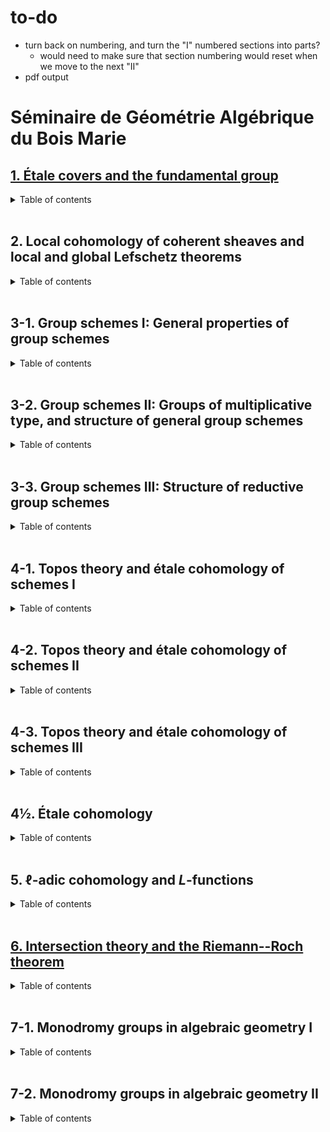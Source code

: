 # to-do

- turn back on numbering, and turn the "I" numbered sections into parts?
  + would need to make sure that section numbering would reset when we move to the next "II"
- pdf output


# Séminaire de Géométrie Algébrique du Bois Marie

## [1. Étale covers and the fundamental group](SGA-1/index.html)

<details>
  <summary markdown="span">Table of contents
  </summary>

  - [ ] Introduction _(@thosgood)_

  ### [I. Étale morphisms](SGA-1/I.html) _(@thosgood)_

  1. [x] [Basics of differential calculus](SGA-1/I.html#I.1)
  2. [x] [Quasi-finite morphisms](SGA-1/I.html#I.2)
  3. [x] [Unramified morphisms](SGA-1/I.html#I.3)
  4. [x] [Étale morphisms. Étale coverings](SGA-1/I.html#I.4)
  5. [x] [Fundamental property of étale morphisms](SGA-1/I.html#I.5)
  6. [x] [Application to étale extensions of complete local rings](SGA-1/I.html#I.6)
  7. [x] [Local construction of unramified and étale morphisms](SGA-1/I.html#I.7)
  8. [x] [Infinitesimal lifting of étale schemes. Applications to formal schemes](SGA-1/I.html#I.8)
  9. [x] [Invariance properties](SGA-1/I.html#I.9)
  10. [x] [Étale coverings of a normal scheme](SGA-1/I.html#I.10)
  11. [x] [Various addenda](SGA-1/I.html#I.11)

  ### [II. Smooth morphisms: generalities, differential properties](SGA-1/II.html) _(@thosgood)_

  1. [ ] [Generalities](SGA-1/II.html#II.1) _(2)_
  2. [ ] Some smoothness criteria for morphisms _(3)_
  3. [ ] Invariance properties _(1)_
  4. [ ] Differential properties of smooth morphisms _(17)_
  5. [ ] The case of a base field _(6)_

  ### III. Smooth morphisms: extension properties

  1. [ ] Formally smooth homomorphisms _(4)_
  2. [ ] Characteristic lifting property of formally smooth homomorphisms _(5)_
  3. [ ] Local infinitesimal extension of morphisms in a smooth $S$-scheme _(2)_
  4. [ ] Local infinitesimal extension of smooth $S$-schemes _(1)_
  5. [ ] Global infinitesimal extension of morphisms _(7)_
  6. [ ] Global infinitesimal extension of smooth $S$-schemes _(5)_
  7. [ ] Application to the construction of smooth formal schemes and of smooth ordinary schemes over a complete local ring $A$ _(5)_

  ### IV. Flat morphisms

  1. [ ] Syllogisms on flat modules _(3)_
  2. [ ] Faithfully flat modules _(3)_
  3. [ ] Relations to completion _(1)_
  4. [ ] Relations to free modules _(2)_
  5. [ ] Local flatness criteria _(5)_
  6. [ ] Flat morphisms and open sets _(5)_

  ### V. The fundamental group: generalities

  0. [ ] Introduction _(1)_
  1. [ ] Preschemes with finite operator groups. Quotient preschemes _(5)_
  2. [ ] Decomposition groups and inertia groups. Étale case _(6)_
  3. [ ] Automorphisms and morphisms of étale coverings _(2)_
  4. [ ] Axiomatic conditions for a Galois theory _(9)_
  5. [ ] Galois categories _(7)_
  6. [ ] Exact functors from one Galois category to another _(6)_
  7. [ ] Case of preschemes _(3)_
  8. [ ] Case of a normal base prescheme _(1)_
  9. [ ] Case of non-connected preschemes: multi-Galois categories _(1)_

  ### VI. Fibred categories and descent

  0. [ ] Introduction _(1)_
  1. [ ] Universes, categories, equivalence of categories _(2)_
  2. [ ] Categories over one another _(4)_
  3. [ ] Base change for categories over $\mathscr{E}$ _(6)_
  4. [ ] Fibred categories. Equivalence of $\mathscr{E}$-categories _(3)_
  5. [ ] Cartesian morphisms, inverse images, cartesian functors _(3)_
  6. [ ] Fibred categories and pre-fibred categories _(6)_
  7. [ ] Cloven categories over $\mathscr{E}$ _(5)_
  8. [ ] Cloven category defined by a pseudofunctor $\mathscr{E}^\circ\to\mathsf{Cat}$ _(4)_
  9. [ ] Example: cloven category defined by a functor $\mathscr{E}^\circ\to\mathsf{Cat}$. Categories split over $\mathscr{E}$ _(2)_
  10. [ ] Co-fibred categories, bi-fibred categories _(1)_
  11. [ ] Various examples _(7)_
  12. [ ] Functors on a cloven category _(5)_
  13. [ ] Bibliography _(1)_

  ### ~~VII. (Does not exist)~~

  ### VIII. Faithfully flat descent

  1. [ ] Descent for quasi-coherent modules _(7)_
  2. [ ] Descent for affine preschemes over one another _(1)_
  3. [ ] Descent of set-theoretic properties and finiteness properties of morphisms _(2)_
  4. [ ] Descent of topological properties _(5)_
  5. [ ] Descent of morphisms of preschemes _(6)_
  6. [ ] Applications to finite and quasi-finite morphisms _(3)_
  7. [ ] Effectiveness criteria for a descent data _(8)_
  8. [ ] Bibliography _(1)_

  ### IX. Descent of étale morphisms. Applications to the fundamental group

  1. [ ] Reminders on étale morphisms _(3)_
  2. [ ] Submersive and universally submersive morphisms _(2)_
  3. [ ] Descent of étale morphisms of preschemes _(2)_
  4. [ ] Descent of étale preschemes: effectiveness criteria _(7)_
  5. [ ] Translation in terms of the fundamental group _(11)_
  6. [ ] A fundamental exact sequence. Descent by morphisms with relatively connected fibres _(7)_
  7. [ ] Bibliography _(1)_

  ### X. Specialisation theory of the fundamental group

  1. [ ] Exact sequence of homotopy for a proper and separable morphism _(7)_
  2. [ ] Application to the existence theorem of sheaves: semi-continuity theorem for fundamental groups of fibres of a proper and separable morphism _(7)_
  3. [ ] Application to the purity theorem: continuity theorem for fundamental groups of fibres of a proper and simple morphism _(9)_
  4. [ ] Bibliography _(1)_

  ### XI. Examples and addenda

  1. [ ] Projective spaces, unirational varieties _(1)_
  2. [ ] Abelian varieties _(4)_
  3. [ ] Projecting cones. Zariski's example _(2)_
  4. [ ] Exact sequence of cohomology _(7)_
  5. [ ] Particular cases of principal bundles _(3)_
  6. [ ] Applications to principal coverings: Kummer and Artinschreier theories _(8)_
  7. [ ] Bibliography _(1)_

  ### XII. Algebraic geometry and analytic geometry

  1. [ ] Analytic space associated to a scheme _(4)_
  2. [ ] Comparison of properties of a scheme and the associated analytic space _(4)_
  3. [ ] Comparison of properties of morphisms _(6)_
  4. [ ] Cohomological comparison theorems and existence theorems _(6)_
  5. [ ] Comparison theorems for étale coverings _(11)_
  6. [ ] Bibliography _(1)_

  ### XIII. Cohomological properties of sheaves of sets and of sheaves of non-commutative groups

  0. [ ] Reminders on the theory of stacks _(1)_
  1. [ ] Cohomological properness _(3)_
  2. [ ] Particular case of cohomological properness: relative normal crossing divisors _(26)_
  3. [ ] Cohomological properness and generic local acyclicity _(19)_
  4. [ ] Exact sequences of homotopy _(15)_
  5. [ ] Appendix I: Variations on Abhyankar's lemma _(8)_
  6. [ ] Appendix II: Finiteness theorem for direct images of stacks _(4)_
  7. [ ] Bibliography _(1)_

</details>
<br>


## 2. Local cohomology of coherent sheaves and local and global Lefschetz theorems

<details>
  <summary markdown="span">Table of contents
  </summary>

  ### Introduction

  - [ ] Introduction _(5)_

  ### I. Global and local cohomological invariants with respect to a closed subspace

  1. [ ] The functors $\Gamma_Z$ and $\underline{\Gamma}_Z$ _(7)_
  2. [ ] The functors $H_Z^\bullet(X,F)$ and $\underline{H}_Z^\bullet(X,F)$ _(6)_

  ### II. Applications to quasi-coherent sheaves on preschemes

  - [ ] Applications to quasi-coherent sheaves on preschemes _(8)_

  ### III. Cohomological invariants and depth

  1. [ ] Reminders _(1)_
  2. [ ] Depth _(6)_
  3. [ ] Depth and topological properties _(9)_

  ### IV. Dualising modules and dualising functors

  1. [ ] Generalities on functors of modules _(4)_
  2. [ ] Characterisation of exact functors _(1)_
  3. [ ] Study of the case where $T$ is left exact and $T(M)$ is of finite type for all $M$ _(3)_
  4. [ ] Dualising module. Dualising functor _(5)_
  5. [ ] Consequences of the theory of dualising modules _(5)_

  ### V. Local duality and structure of the $H^i(M)$

  1. [ ] Complexes of homomorphisms _(3)_
  2. [ ] The local duality theorem for a local regular ring _(1)_
  3. [ ] Application to the structure of the $H^i(M)$ _(7)_

  ### VI. The functors $\operatorname{Ext}(X;F,G)$ and $\underline{\operatorname{Ext}}(F,G)$

  1. [ ] Generalities _(3)_
  2. [ ] Application to quasi-coherent sheaves on preschemes _(2)_

  ### VII. Nullity criteria. Coherence conditions for the sheaves $\underline{\operatorname{Ext}}(F,G)$

  1. [ ] Study of $i<n$ _(5)_
  2. [ ] Study of $i>n$ _(2)_

  ### VIII. Finiteness theorem

  1. [ ] Bi-duality spectral sequence _(5)_
  2. [ ] Finiteness theorem _(7)_
  3. [ ] Applications _(3)_

  ### IX. Algebraic geometry and formal geometry

  1. [ ] Comparison theorem _(8)_
  2. [ ] Existence theorem _(4)_

  ### X. Applications to the fundamental group

  1. [ ] Comparison of $\mathsf{Et}(\widehat{X})$ with $\mathsf{Et}(Y)$ _(1)_
  2. [ ] Comparison of $\mathsf{Et}(Y)$ with $\mathsf{Et}(U)$, for varying $U$ _(5)_
  3. [ ] Comparison of $\pi_1(X)$ with $\pi_1(U)$ _(7)_

  ### XI. Applications to the Picard group

  1. [ ] Comparison of $\operatorname{Pic}(\widehat{X})$ with $\operatorname{Pic}(Y)$ _(1)_
  2. [ ] Comparison of $\operatorname{Pic}(Y)$ with $\operatorname{Pic}(U)$, for varying $U$ _(5)_
  3. [ ] Comparison of $\mathsf{P}(X)$ with $\mathsf{P}(U)$ _(7)_

  ### XII. Applications to projective algebraic schemes

  1. [ ] Projective duality theorem and finiteness theorem _(7)_
  2. [ ] Lefschetz theory for a projective morphism: Grauert's comparison theorem _(4)_
  3. [ ] Lefschetz theory for a projective morphism: existence theorem _(7)_
  4. [ ] Formal completion and normal flatness _(10)_
  5. [ ] Universal finiteness conditions for a non-proper morphism _(8)_

  ### XIII. Problems and conjectures

  1. [ ] Links between local and global results. Affine problems relating to duality _(4)_
  2. [ ] Problems relating to $\pi_0$: local Bertini theorems _(5)_
  3. [ ] Problems relating to $\pi_1$ _(2)_
  4. [ ] Problems relating to higher $\pi_i$: local and global Lefschetz theorems for complex analytic spaces _(6)_
  5. [ ] Problems relating to local Picard groups _(5)_
  6. [ ] Comments _(7)_

  ### XIV. Depth and Lefschetz theorems in étale cohomology

  1. [ ] Cohomological and homotopic depth _(30)_
  2. [ ] Technical lemmas _(7)_
  3. [ ] Converse of the affine Lefschetz theorem _(12)_
  4. [ ] Main theorem and variations _(21)_
  5. [ ] Geometric depth _(6)_
  6. [ ] Open questions _(5)_

</details>
<br>


## 3-1. Group schemes I: General properties of group schemes

<details>
  <summary markdown="span">Table of contents
  </summary>

  ### I. Algebraic structures. Group cohomology

  1. [ ] Generalities _(12)_
  2. [ ] Algebraic structures _(7)_
  3. [ ] Category of $\mathcal{O}$-modules, category of $G$-$\mathcal{O}$-modules _(2)_
  4. [ ] Algebraic structures in the category of preschemes _(15)_
  5. [ ] Group cohomology _(6)_

  ### II. Tangent bundles. Lie algebras

  1. [ ] $\underline{\operatorname{Hom}}_{Z/S}(X,Y)$ functors _(2)_
  2. [ ] The preschemes $I_S(M)$ _(3)_
  3. [ ] The tangent bundle, the (E) condition _(11)_
  4. [ ] Tangent space of a group. Lie algebras _(15)_
  5. [ ] Calculation of some Lie algebras _(6)_
  6. [ ] Various remarks _(3)_

  ### III. Infinitesimal extensions

  0. [ ] Reminders from SGA 1 III. Various remarks _(15)_
  1. [ ] Extensions and cohomology _(12)_
  2. [ ] Infinitesimal extensions of a morphism of group preschemes _(9)_
  3. [ ] Infinitesimal extensions of a group prescheme _(6)_
  4. [ ] Infinitesimal extensions of closed subgroups _(32)_

  ### IV. Topologies and sheaves

  1. [ ] Universal effective epimorphisms  _(6)_
  2. [ ] Descent morphisms _(5)_
  3. [ ] Universal effective equivalence relations _(14)_
  4. [ ] Topologies and sheaves _(43)_
  5. [ ] Passage to the quotient and algebraic structures _(10)_
  6. [ ] Topologies in the category of schemes _(12)_

  ### V. Construction of quotient preschemes

  1. [ ] $\mathcal{C}$-groupoids _(4)_
  2. [ ] Examples of $\mathcal{C}$-groupoids _(2)_
  3. [ ] Some syllogisms for $\mathcal{C}$-groupoids _(5)_
  4. [ ] Passage to the quotient by a finite and flat equivalence prerelation _(5)_
  5. [ ] Passage to the quotient by a finite and flat equivalence relation _(4)_
  6. [ ] Passage to the quotient when there exists a quasi-section _(5)_
  7. [ ] Passage to the quotient by a proper and flat equivalence prerelation _(5)_
  8. [ ] Passage to the quotient by a flat and non-necessarily proper equivalence prerelation _(3)_
  9. [ ] Elimination of Noetherian hypotheses _(3)_

  ### VIa. Generalities on algebraic groups

  0. [ ] Preliminary remarks _(4)_
  1. [ ] Local properties of an $A$-group of locally finite type _(4)_
  2. [ ] Connected components of an $A$-group of locally finite type _(5)_
  3. [ ] Construction of quotient groups: case of groups of finite type _(6)_
  4. [ ] Construction of quotient groups: general case _(6)_
  5. [ ] Addenda _(5)_

  ### VIb. Generalities on group preschemes

  1. [ ] Morphisms of groups of locally finite type over a field _(9)_
  2. [ ] "Open properties" of groups and morphisms of groups of locally finite presentation _(12)_
  3. [ ] Identity component of a group of locally finite presentation _(7)_
  4. [ ] Dimension of fibres of groups of locally finite presentation _(4)_
  5. [ ] Separation of groups and homogeneous spaces _(6)_
  6. [ ] Sub-functors and group sub-preschemes _(5)_
  7. [ ] Generated subgroups; commutator group _(12)_
  8. [ ] Solvable and nilpotent group preschemes _(5)_
  9. [ ] Quotient sheaves _(6)_
  10. [ ] Passage to the projective limit for group preschemes and operator group preschemes _(11)_
  11. [ ] Affine group preschemes _(16)_

  ### VIIa. Infinitesimal study of group schemes: differential operators and Lie $p$-algebras

  1. [ ] Differential operators _(5)_
  2. [ ] Invariant differential operators on group preschemes _(7)_
  3. [ ] Coalgebras and Cartier duality _(10)_
  4. [ ] "Frobeniuseries" _(11)_
  5. [ ] Lie $p$-algebras _(9)_
  6. [ ] Lie $p$-algebras of a group $S$-prescheme _(7)_
  7. [ ] Radicial groups of height $1$ _(8)_
  8. [ ] Case of a base field _(6)_

  ### VIIb. Infinitesimal study of group schemes: formal groups

  0. [ ] Reminders on pseudocompact rings and modules _(15)_
  1. [ ] Formal varieties over a pseudocompact ring _(20)_
  2. [ ] Generalities on formal groups _(19)_
  3. [ ] Phenomena particular to characteristic $0$ _(10)_
  4. [ ] Phenomena particular to characteristic $p>0$ _(10)_
  5. [ ] Homogeneous spaces of infinitesimal formal groups over a field _(13)_

</details>
<br>


## 3-2. Group schemes II: Groups of multiplicative type, and structure of general group schemes

<details>
  <summary markdown="span">Table of contents
  </summary>

  ### VIII. Diagonalisable groups

  1. [ ] Biduality _(5)_
  2. [ ] Scheme-theoretic properties of diagonalisable groups _(1)_
  3. [ ] Exactness properties of the functor $D_S$ _(4)_
  4. [ ] Torsors under a diagonalisable group _(4)_
  5. [ ] Quotient of an affine scheme by a diagonalisable group acting freely _(5)_
  6. [ ] Essentially free morphisms, and representability of certain functors of the form $\prod_{Y/S}Z/Y$ _(5)_
  7. [ ] Appendix: Monomorphisms of group preschemes _(25)_

  ### IX. Groups of multiplicative type: homomorphisms to a group scheme

  1. [ ] Definitions _(3)_
  2. [ ] Extension of certain properties of diagonalisable groups to groups of multiplicative type _(6)_
  3. [ ] Infinitesimal properties: lifting and conjugation theorem _(4)_
  4. [ ] Density theorem _(8)_
  5. [ ] Central homomorphisms of groups of multiplicative type _(5)_
  6. [ ] Monomorphisms of groups of multiplicative type and canonical factorisation of a homomorphism of such a group _(5)_
  7. [ ] Algebraicity of formal homomorphisms to an affine group _(6)_
  8. [ ] Subgroups, quotient groups, and extensions of groups of multiplicative type over a field _(3)_

  ### X. Characterisation and classification of group of multiplicative types

  1. [ ] Classification of isotrivial groups: case of a base field _(4)_
  2. [ ] Infinitesimal variations of structure _(5)_
  3. [ ] Infinitesimal finite variations of structure: case of a complete base ring _(6)_
  4. [ ] Case of an arbitrary base. Quasi-isotriviality theorem _(6)_
  5. [ ] Scheme of homomorphisms from one multiplicative type group to another. Twisted constant groups and groups of multiplicative type _(8)_
  6. [ ] Infinite principal Galois coverings and the enlarged fundamental group _(6)_
  7. [ ] Classification of twisted constant preschemes and finite groups of multiplicative type in terms of the enlarged fundamental group _(4)_
  8. [ ] Appendix: Elimination of certain affine hypotheses _(11)_

  ### XI. Representability criteria. Applications to multiplicative subgroups of affine group schemes

  0. [ ] Introduction _(1)_
  1. [ ] Reminders on smooth, étale, and unramified morphisms _(9)_
  2. [ ] Examples of formally smooth functors extracted from the theory of groups of multiplicative type _(4)_
  3. [ ] Auxiliary results on representability _(16)_
  4. [ ] Scheme of subgroups of multiplicative type of an affine smooth group _(7)_
  5. [ ] First corollaries of the representability theorem _(7)_
  6. [ ] On a rigidity property for homomorphisms of certain group schemes, and the representability of certain transporters _(9)_

  ### XII. Maximal toruses, Weyl group, Cartan subgroup, reductive centre of smooth and affine group schemes

  1. [ ] Maximal toruses _(1)_
  2. [ ] The Weyl group _(10)_
  3. [ ] Cartan subgroups _(5)_
  4. [ ] The reductive centre _(2)_
  5. [ ] Application to the scheme of subgroups of multiplicative type _(12)_
  6. [ ] Maximal toruses and Cartan subgroups of not-necessarily affine algebraic groups (over an algebraically closed base field) _(6)_
  7. [ ] Application to non-necessarily affine smooth group preschemes _(23)_
  8. [ ] Semi-simple elements, union and intersection of maximal toruses in non-necessarily affine group schemes _(2)_

  ### XIII. Regular elements of algebraic groups and of Lie algebras

  1. [ ] An auxiliary lemma on varieties with operators _(4)_
  2. [ ] Density theorem and the theory of regular points of $G$ _(16)_
  3. [ ] Case of a prescheme over an arbitrary base _(7)_
  4. [ ] Lie algebras over a field: rank, regular elements, Cartan sub-algebras _(7)_
  5. [ ] Case of the Lie algebra of a smooth algebraic group: density theorem _(8)_
  6. [ ] Cartan sub-algebras and subgroups of type (C), with respect to a smooth algebraic group _(5)_

  ### XIV. Regular elements (continued). Applications to algebraic groups

  1. [ ] Construction of Cartan subgroups and maximal toruses for a smooth algebraic group _(3)_
  2. [ ] Lie algebras on an arbitrary prescheme: regular sections and Cartan sub-algebras _(13)_
  3. [ ] Subgroups of type (C) of group preschemes over an arbitrary prescheme _(11)_
  4. [ ] Digression on Borel subgroups _(7)_
  5. [ ] Relations between Cartan subgroups and Cartan sub-algebras _(4)_
  6. [ ] Applications to the structure of algebraic groups _(8)_
  7. [ ] Appendix: Existence of regular elements over finite fields _(7)_

  ### XV. Addenda on sub-toruses of group preschemes. Application to smooth groups

  0. [ ] Introduction _(1)_
  1. [ ] Lifting finite subgroups _(7)_
  2. [ ] Infinitesimal lifting of sub-toruses _(17)_
  3. [ ] Characterisation of a sub-torus by its underlying set _(24)_
  4. [ ] Characterisation of a sub-torus $T$ by the subgroups $_{n}T$ _(11)_
  5. [ ] Representability of the functor: smooth subgroups identical to their connected normaliser _(13)_
  6. [ ] Functor of Cartan subgroups and functor of parabolic subgroups _(13)_
  7. [ ] Cartan subgroups of a smooth group _(14)_
  8. [ ] Representability criteria of the functor of sub-toruses of a smooth group _(25)_

  ### XVI. Groups of unipotent rank zero

  1. [ ] An immersion criterion _(19)_
  2. [ ] Representability theorem for quotients _(7)_
  3. [ ] Groups with flat centre _(10)_
  4. [ ] Groups with affine fibres, of unitpotent rank zero _(4)_
  5. [ ] Application to reductive and semi-simple groups _(3)_
  6. [ ] Applications: extension of certain rigidity properties of toruses of groups of unipotent rank zero _(5)_

  ### XVII. Unipotent algebraic groups. Extensions between unipotent groups and group of multiplicative types

  0. [ ] Some notation _(2)_
  1. [ ] Definition of unipotent algebraic groups _(4)_
  2. [ ] First properties of unipotent groups _(9)_
  3. [ ] Unipotent groups acting on a vector space _(10)_
  4. [ ] Characterisation of unipotent groups _(16)_
  5. [ ] Extension of a group of multiplicative type by a unipotent group _(29)_
  6. [ ] Extension of a unipotent group by a group of multiplicative type _(9)_
  7. [ ] Nilpotent affine algebraic groups _(7)_
  8. [ ] Appendix I: Hochschild cohomology and extensions of algebraic groups _(5)_
  9. [ ] Appendix II: Reminders and addenda on radicial groups _(4)_
  10. [ ] Appendix III: Remarks and addenda for chapters XV, XVI, and XVII _(5)_

  ### XVIII. Weil's theorem on the construction of a group from a rational law

  0. [ ] Introduction _(1)_
  1. [ ] "Reminders" on rational maps _(2)_
  2. [ ] Local determination of a morphism of groups _(4)_
  3. [ ] Construction of a group from a rational law _(15)_

</details>
<br>


## 3-3. Group schemes III: Structure of reductive group schemes

<details>
  <summary markdown="span">Table of contents
  </summary>

  ### XIX. Reductive groups: generalities

  1. [ ] Reminders on groups over an algebraically closed field _(9)_
  2. [ ] Reductive group schemes: definitions and first properties _(5)_
  3. [ ] Roots and root systems of reductive group schemes _(4)_
  4. [ ] Roots and vector group schemes _(6)_
  5. [ ] An instructive example
  6. [ ] Local existence of maximal toruses. The Weyl group _(4)_

  ### XX. Reductive groups of semi-simple rank 1

  1. [ ] Elementary systems. The groups $P_r$ and $P_{-r}$ _(12)_
  2. [ ] Structure of elementary systems _(13)_
  3. [ ] The Weyl group _(11)_
  4. [ ] The isomorphism theorem _(2)_
  5. [ ] Examples of elementary systems, applications _(7)_
  6. [ ] Generators and relations for an elementary system _(5)_

  ### XXI. Radicial data

  1. [ ] Generalities _(7)_
  2. [ ] Relations between two roots _(5)_
  3. [ ] Simple roots, positive roots _(20)_
  4. [ ] Reduced raditical data of semi-simple rank $2$ _(4)_
  5. [ ] The Weyl group: generators and relations _(6)_
  6. [ ] Morphisms of radicial data _(17)_
  7. [ ] Structure _(12)_

  ### XXII. Reductive groups: split groups, subgroups, quotient groups

  1. [ ] Roots and coroots. Split groups and radicial data _(9)_
  2. [ ] Existence of split groups. Type of a reductive group _(3)_
  3. [ ] The Weyl group _(3)_
  4. [ ] Homomorphisms of split groups _(16)_
  5. [ ] Subgroups of type (R) _(64)_
  6. [ ] The derived group _(12)_

  ### XXIII. Reductive groups: uniticity of pinned groups

  1. [ ] Pinnings _(8)_
  2. [ ] Generators and relations for a pinned group _(14)_
  3. [ ] Groups of semi-simple rank $2$ _(20)_
  4. [ ] Uniqueness of pinned groups: fundamental theorem _(8)_
  5. [ ] Corollaries of the fundamental theorem _(5)_
  6. [ ] Chevalley systems _(5)_

  ### XXIV. Automorphisms of reductive groups

  ### XXV. Existence theorem

  ### XXVI Parabolic subgroups of reductive groups

</details>
<br>


## 4-1. Topos theory and étale cohomology of schemes I

<details>
  <summary markdown="span">Table of contents
  </summary>

  ### I. Presheaves

  ### II. Topologies and sheaves

  ### III. Functoriality of categories of sheaves

  ### IV. Toposes

</details>
<br>


## 4-2. Topos theory and étale cohomology of schemes II

<details>
  <summary markdown="span">Table of contents
  </summary>

  ### V. Cohomology in toposes

  ### Vb. Techniques for cohomological descent

  ### VI. Finiteness conditions. Fibred toposes and sites. Applications to questions of passing to the limit

  ### VII. Étale site and topos of a scheme

  ### VIII. Fibred functors, supports, cohomological study of finite morphisms

</details>
<br>


## 4-3. Topos theory and étale cohomology of schemes III

<details>
  <summary markdown="span">Table of contents
  </summary>

  ### IX. Constructible sheaves. Cohomology of an algebraic curve

  ### X. Cohomological dimension: first results

  ### XI. Comparison with classical cohomology: the case of a smooth prescheme

  ### XII. Base change theorem for a proper morphism

  ### XIII. Base change theorem for a proper morphism: end of proof

  ### XIV. Finiteness theorem for a proper morphism; cohomological dimension of affine algebraic schemes

  ### XV. Acyclic morphisms

  ### XVI. Base change theorem for a smooth morphism, and applications

  ### XVII. Cohomology with proper support

  ### XVIII. The global duality formula

  ### XIX. Cohomology of excellent preschemes of equal characteristic

</details>
<br>


## 4½. Étale cohomology

<details>
  <summary markdown="span">Table of contents
  </summary>

  ### 0. An Ariadne's thread for SGA 4, SGA 4½, and SGA 5

  ### 1. Étale cohomology: starting points

  ### 2. Relation to the trace formula

  ### 3. $L$-functions modulo $\ell^n$ and modulo $p$

  ### 4. Cohomology class associated to a cycle

  ### 5. Duality

  ### 6. Applications of the trace formula to trigonometric sums

  ### 7. Finiteness theorems in $\ell$-adic cohomology

  ### 8. Derived categories

</details>
<br>


## 5. $\ell$-adic cohomology and $L$-functions

<details>
  <summary markdown="span">Table of contents
  </summary>

  ### I. Dualising complexes

  ### ~~II. (Does not exist)~~

  ### III. The Lefschetz formula

  ### IIIb. Calculations of local terms

  ### ~~IV. (Does not exist)~~

  ### V. $J$-adic projective systems

  ### VI. $\ell$-adic cohomology

  ### VII. Cohomology of some classical schemes; cohomological theory of Chern classes

  ### VIII. Groups of classes of abelian and triangulated categories, perfect complexes

  ### ~~IX. (Does not exist)~~

  ### X. The Euler--Poincaré formula in étale cohomology

  ### ~~XI. (Does not exist)~~

  ### XII. The Nielsen--Wecken and Lefschetz formulas in algebraic geometry

  ### ~~XIII. (Does not exist)~~

  ### XIV. The Frobenius morphism, and rationality of $L$-functions

</details>
<br>


## [6. Intersection theory and the Riemann--Roch theorem](SGA-6/index.html)

<details>
  <summary markdown="span">Table of contents
  </summary>

  ### 0. Outline of a programme for an intersection theory / Classes of sheaves and the Riemann--Roch theorem

  ### [I. Generalities on finiteness conditions in derived categories](SGA-6/I.html)

  0. [x] [Introduction](SGA-6/I.html#I.0)
  1. [ ] [Preliminary definitions](SGA-6/I.html#I.1)

  ### II. Existence of global resolutions

  ### III. Relative finiteness conditions

  ### IV. Grothendieck groups of ringed toposes

  ### V. Generalities on $\lambda$-rings

  ### VI. $K^\bullet$ of a projective bundle: calculations and consequences

  ### VII. Regular immersions and calculation of $K^\bullet$ of a blown-up scheme

  ### VIII. The Riemann--Roch theorem

  ### IX. Some calculations of $K$ groups

  ### X. Formalism of intersections on proper algebraic schemes

  ### ~~XI. (Does not exist)~~

  ### XII. Relative representability theorem for the Picard functor

  ### XIII. Finiteness theorems for the Picard functor

  ### XIV. Open problems in intersection theory

</details>
<br>


## 7-1. Monodromy groups in algebraic geometry I

<details>
  <summary markdown="span">Table of contents
  </summary>

  ### I. Summary of the first talks by A. Grothendieck

  ### II. Finiteness properties of the fundamental group

  ### ~~III. (Does not exist)~~

  ### ~~IV. (Does not exist)~~

  ### ~~V. (Does not exist)~~

  ### VI. Formal deformation theory

  ### VII. Bi-extension of sheaves of groups

  ### VIII. Addenda on bi-extensions. General properties of bi-extensions of group schemes

  ### IX. Néron models and monodromy

</details>
<br>


## 7-2. Monodromy groups in algebraic geometry II

<details>
  <summary markdown="span">Table of contents
  </summary>

  ### X. Intersections on regular surfaces

  ### XI. Cohomology of complete intersections

  ### XII. Quadrics

  ### XIII. Formalism of vanishing cycles

  ### XIV. Comparison with transcendental theory

  ### XV. The Picard--Lefschetz formula

  ### XVI. The Milnor formula

  ### XVII. Lefschetz pencils: existence theorem

  ### XVIII. Cohomological study of Lefschetz pencils

  ### XIX. Noether's theorem

  ### XX Griffiths's theorem

  ### XXI. Level of cohomology of complete intersections

  ### XXII. Congruence formula for the 𝜻-function

</details>
<br>
